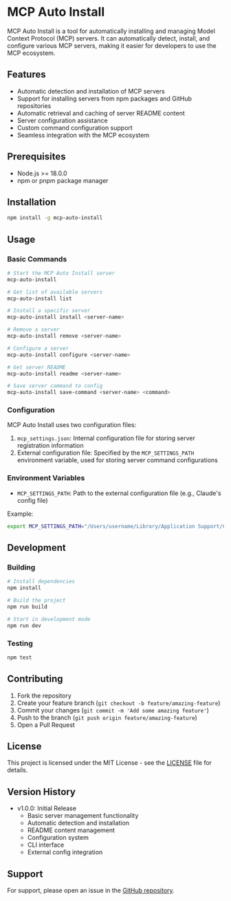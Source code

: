 # MCP Auto Install

MCP Auto Install is a tool for automatically installing and managing Model Context Protocol (MCP) servers. It can automatically detect, install, and configure various MCP servers, making it easier for developers to use the MCP ecosystem.

## Features

- Automatic detection and installation of MCP servers
- Support for installing servers from npm packages and GitHub repositories
- Automatic retrieval and caching of server README content
- Server configuration assistance
- Custom command configuration support
- Seamless integration with the MCP ecosystem

## Prerequisites

- Node.js >= 18.0.0
- npm or pnpm package manager

## Installation

```bash
npm install -g mcp-auto-install
```

## Usage

### Basic Commands

```bash
# Start the MCP Auto Install server
mcp-auto-install

# Get list of available servers
mcp-auto-install list

# Install a specific server
mcp-auto-install install <server-name>

# Remove a server
mcp-auto-install remove <server-name>

# Configure a server
mcp-auto-install configure <server-name>

# Get server README
mcp-auto-install readme <server-name>

# Save server command to config
mcp-auto-install save-command <server-name> <command>
```

### Configuration

MCP Auto Install uses two configuration files:

1. `mcp_settings.json`: Internal configuration file for storing server registration information
2. External configuration file: Specified by the `MCP_SETTINGS_PATH` environment variable, used for storing server command configurations

### Environment Variables

- `MCP_SETTINGS_PATH`: Path to the external configuration file (e.g., Claude's config file)

Example:
```bash
export MCP_SETTINGS_PATH="/Users/username/Library/Application Support/Claude/claude_desktop_config.json"
```

## Development

### Building

```bash
# Install dependencies
npm install

# Build the project
npm run build

# Start in development mode
npm run dev
```

### Testing

```bash
npm test
```

## Contributing

1. Fork the repository
2. Create your feature branch (`git checkout -b feature/amazing-feature`)
3. Commit your changes (`git commit -m 'Add some amazing feature'`)
4. Push to the branch (`git push origin feature/amazing-feature`)
5. Open a Pull Request

## License

This project is licensed under the MIT License - see the [LICENSE](LICENSE) file for details.

## Version History

- v1.0.0: Initial Release
  - Basic server management functionality
  - Automatic detection and installation
  - README content management
  - Configuration system
  - CLI interface
  - External config integration

## Support

For support, please open an issue in the [GitHub repository](https://github.com/anthropics/mcp-auto-install/issues). 